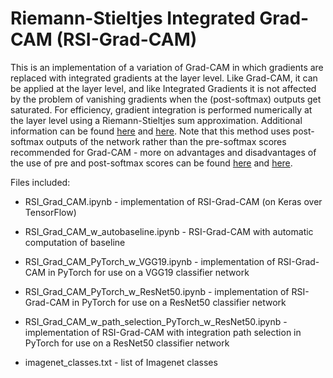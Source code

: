 # Riemann-Stieltjes Integrated Grad-CAM (RSI-Grad-CAM)

This is an implementation of a variation of Grad-CAM in which gradients are replaced with integrated gradients at the layer level. Like Grad-CAM, it can be applied at the layer level, and like Integrated Gradients it is not affected by the problem of vanishing gradients when the (post-softmax) outputs get saturated. For efficiency, gradient integration is performed numerically at the layer level using a Riemann-Stieltjes sum approximation. Additional information can be found [here](https://arxiv.org/abs/2205.10900) and [here](https://link.springer.com/chapter/10.1007/978-3-031-20713-6_20). Note that this method uses post-softmax outputs of the network rather than the pre-softmax scores recommended for Grad-CAM - more on advantages and disadvantages of the use of pre and post-softmax scores can be found [here](https://arxiv.org/abs/2306.13197) and [here](https://arxiv.org/abs/2307.03305).

Files included:

- RSI_Grad_CAM.ipynb - implementation of RSI-Grad-CAM (on Keras over TensorFlow)

- RSI_Grad_CAM_w_autobaseline.ipynb - RSI-Grad-CAM with automatic computation of baseline

- RSI_Grad_CAM_PyTorch_w_VGG19.ipynb - implementation of RSI-Grad-CAM in PyTorch for use on a VGG19 classifier network

- RSI_Grad_CAM_PyTorch_w_ResNet50.ipynb - implementation of RSI-Grad-CAM in PyTorch for use on a ResNet50 classifier network

- RSI_Grad_CAM_w_path_selection_PyTorch_w_ResNet50.ipynb - implementation of RSI-Grad-CAM with integration path selection in PyTorch for use on a ResNet50 classifier network

- imagenet_classes.txt - list of Imagenet classes
